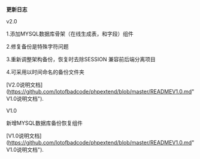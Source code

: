 **更新日志**


v2.0


1.添加MYSQL数据库骨架（在线生成表，和字段）组件


2.修复备份是特殊字符问题


3.重新调整架构备份，恢复时去除SESSION 兼容前后端分离项目


4.可采用以时间命名的备份文件夹


[V2.0说明文档](https://github.com/lotofbadcode/phpextend/blob/master/READMEV1.0.md" V1.0说明文档"). 


V1.0


新增MYSQL数据库备份恢复组件


[V1.0说明文档](https://github.com/lotofbadcode/phpextend/blob/master/READMEV1.0.md" V1.0说明文档"). 